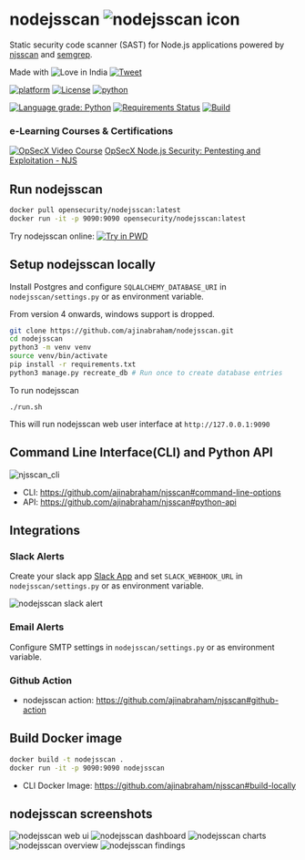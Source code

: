 # nodejsscan ![nodejsscan icon](https://user-images.githubusercontent.com/4301109/83980418-abb48b00-a8e3-11ea-99df-1d25dcc7fc28.png)

Static security code scanner (SAST) for Node.js applications powered by [njsscan](https://github.com/ajinabraham/njsscan) and [semgrep](https://github.com/returntocorp/semgrep).

Made with ![Love](https://cloud.githubusercontent.com/assets/4301109/16754758/82e3a63c-4813-11e6-9430-6015d98aeaab.png) in India  [![Tweet](https://img.shields.io/twitter/url?url=https://github.com/ajinabraham/nodejsscan)](https://twitter.com/intent/tweet/?text=nodejsscan,%20a%20static%20security%20code%20scanner%20for%20node.js%20applications%20by%20%40ajinabraham%20%40OpenSecurity_IN&url=https://github.com/ajinabraham/nodejsscan)

[![platform](https://img.shields.io/badge/platform-osx%2Flinux-green.svg)](https://github.com/ajinabraham/nodejsscan)
[![License](https://img.shields.io/:license-gpl3-blue.svg)](https://www.gnu.org/licenses/gpl-3.0.html)
[![python](https://img.shields.io/badge/python-3.6+-blue.svg)](https://www.python.org/downloads/)

[![Language grade: Python](https://img.shields.io/lgtm/grade/python/g/ajinabraham/nodejsscan.svg?logo=lgtm&logoWidth=18)](https://lgtm.com/projects/g/ajinabraham/nodejsscan/context:python)
[![Requirements Status](https://requires.io/github/ajinabraham/nodejsscan/requirements.svg?branch=master)](https://requires.io/github/ajinabraham/nodejsscan/requirements/?branch=master)
[![Build](https://github.com/ajinabraham/nodejsscan/workflows/Test/badge.svg)](https://github.com/ajinabraham/nodejsscan/actions?query=workflow%3ATest)

### e-Learning Courses & Certifications
[![OpSecX Video Course](https://user-images.githubusercontent.com/4301109/82597198-99fa8600-9b76-11ea-8243-c604bc7b06b1.png)](https://opsecx.com/index.php/product/node-js-security-pentesting-and-exploitation/?uid=github) [OpSecX Node.js Security: Pentesting and Exploitation - NJS](https://opsecx.com/index.php/product/node-js-security-pentesting-and-exploitation/?uid=github)

## Run nodejsscan

```bash
docker pull opensecurity/nodejsscan:latest
docker run -it -p 9090:9090 opensecurity/nodejsscan:latest
```

Try nodejsscan online:
[![Try in PWD](https://user-images.githubusercontent.com/4301109/76351696-494bee80-62e4-11ea-894a-cb1cd07c86fc.png)](https://labs.play-with-docker.com/?stack=https://raw.githubusercontent.com/ajinabraham/nodejsscan/master/docker-compose.yml)

## Setup nodejsscan locally

Install Postgres and configure `SQLALCHEMY_DATABASE_URI` in `nodejsscan/settings.py` or as environment variable.

From version 4 onwards, windows support is dropped.

```bash
git clone https://github.com/ajinabraham/nodejsscan.git
cd nodejsscan
python3 -m venv venv
source venv/bin/activate
pip install -r requirements.txt
python3 manage.py recreate_db # Run once to create database entries
```

To run nodejsscan 

`./run.sh`

This will run nodejsscan web user interface at `http://127.0.0.1:9090`


## Command Line Interface(CLI) and Python API

![njsscan_cli](https://user-images.githubusercontent.com/4301109/83962395-ecbc8900-a86a-11ea-9fe7-40703a7e6d4b.gif)

* CLI: https://github.com/ajinabraham/njsscan#command-line-options
* API: https://github.com/ajinabraham/njsscan#python-api

## Integrations

### Slack Alerts

Create your slack app [Slack App](https://api.slack.com/messaging/webhooks) and set `SLACK_WEBHOOK_URL` in `nodejsscan/settings.py` or as environment variable.

![nodejsscan slack alert](https://user-images.githubusercontent.com/4301109/83978059-d64a1800-a8d2-11ea-9ef8-7a17d8904324.png)

### Email Alerts

Configure SMTP settings in `nodejsscan/settings.py` or as environment variable.

### Github Action

* nodejsscan action: https://github.com/ajinabraham/njsscan#github-action

## Build Docker image

```bash
docker build -t nodejsscan .
docker run -it -p 9090:9090 nodejsscan
 ```

* CLI Docker Image: https://github.com/ajinabraham/njsscan#build-locally

## nodejsscan screenshots

![nodejsscan web ui](https://user-images.githubusercontent.com/4301109/83994121-74fe6500-a923-11ea-9ad7-012113f1bb12.png)
![nodejsscan dashboard](https://user-images.githubusercontent.com/4301109/83980766-44e4a100-a8e6-11ea-9770-b179faf7f6ac.png)
![nodejsscan charts](https://user-images.githubusercontent.com/4301109/83980816-ad338280-a8e6-11ea-98b0-d94d8dededcc.png)
![nodejsscan overview](https://user-images.githubusercontent.com/4301109/83980780-62196f80-a8e6-11ea-9318-4ef97425f776.png)
![nodejsscan findings](https://user-images.githubusercontent.com/4301109/83980887-2af78e00-a8e7-11ea-91af-8d2f269d65d1.png)
